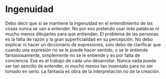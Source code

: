 # Ingenuidad

Debo decir que si se mantiene la ingenuidad en el entendimiento de las cosas nunca se van a entender. No por eso pretendo usar más palabras ni mucho menos dibujarles para que entiendan. El problema de las personas es la falta de razón y la gran superficialidad en su percepción. No debo explicar ni hacer un diccionario de expresiones, solo debo de clarificar que cuando una expresión no se le puede hacer sentido, o se le entiende fantasiosamente, simplemente no se le entiende y es por falta de conciencia. Ese es el trabajo de cada uno desarrollar. Nunca nada puede ser tan sencillo de entender, ni mucho menos tan insensato para no ser tomado en serio. La fantasía es obra de la interpretación no de la creación.